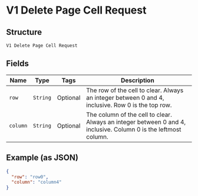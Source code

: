 
# V1 Delete Page Cell Request

## Structure

`V1 Delete Page Cell Request`

## Fields

| Name | Type | Tags | Description |
|  --- | --- | --- | --- |
| `row` | `String` | Optional | The row of the cell to clear. Always an integer between 0 and 4, inclusive. Row 0 is the top row. |
| `column` | `String` | Optional | The column of the cell to clear. Always an integer between 0 and 4, inclusive. Column 0 is the leftmost column. |

## Example (as JSON)

```json
{
  "row": "row0",
  "column": "column4"
}
```

